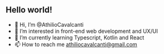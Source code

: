 ## Hello world!

- :wave: Hi, I’m @AthilioCavalcanti
- :eyes: I’m interested in front-end web development and UX/UI
- :seedling: I’m currently learning Typescript, Kotlin and React
- :mailbox: How to reach me athiliocavalcanti@gmail.com
